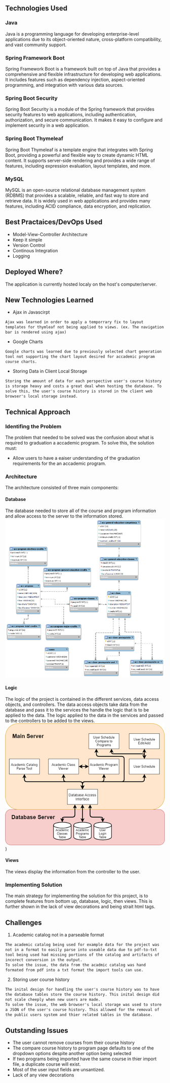 ## Technologies Used
### Java
Java is a programming language for developing enterprise-level applications due to its object-oriented nature, cross-platform compatibility, and vast community support.
### Spring Framework Boot
Spring Framework Boot is a framework built on top of Java that provides a comprehensive and flexible infrastructure for developing web applications. It includes features such as dependency injection, aspect-oriented programming, and integration with various data sources.
### Spring Boot Security
Spring Boot Security is a module of the Spring framework that provides security features to web applications, including authentication, authorization, and secure communication. It makes it easy to configure and implement security in a web application.
### Spring Boot Thymeleaf
Spring Boot Thymeleaf is a template engine that integrates with Spring Boot, providing a powerful and flexible way to create dynamic HTML content. It supports server-side rendering and provides a wide range of features, including expression evaluation, layout templates, and more.
### MySQL
MySQL is an open-source relational database management system (RDBMS) that provides a scalable, reliable, and fast way to store and retrieve data. It is widely used in web applications and provides many features, including ACID compliance, data encryption, and replication.

## Best Practaices/DevOps Used
- Model-View-Controller Architecture
- Keep it simple
- Version Control
- Continous Integration
- Logging

## Deployed Where?
The application is currently hosted localy on the host's computer/server.

## New Technologies Learned
- Ajax in Javascirpt
```
Ajax was learned in order to apply a temporrary fix to layout templates for thymleaf not being applied to views. (ex. The navigation bar is rendered using ajax)
```
- Google Charts
```
Google charts was learned due to previously selected chart generation tool not supporting the chart layout desired for accademic program course charts.
```
- Storing Data in Client Local Storage
```
Storing the amount of data for each perspective user's course history is storage heavy and costs a great deal when hosting the database. To solve this, the user's course history is stored in the client web browser's local storage instead.
```

## Technical Approach
### Identifing the Problem
The problem that needed to be solved was the confusion about what is required to graduation a accademic program. To solve this, the solution must:
- Allow users to have a eaiser understanding of the graduation requirements for the an accademic program.

### Architecture
The architecture consisted of three main components:
#### Database

The database needed to store all of the course and program information and allow access to the server to the information stored. 
![ER Diagram](./ER%20diagram.png)

#### Logic
The logic of the project is contained in the different services, data access objects, and controllers. The data access objects take data from the database and pass it to the services the handle the logic that is to be applied to the data. The logic applied to the data in the services and passed to the controllers to be added to the views.
![Data Paths](./ProjectDrawings-System%20Structure.png))


#### Views
The views display the information from the controller to the user.

### Implementing Solution
The main strategy for implementing the solution for this project, is to complete features from bottom up, database, logic, then views. This is further shown in the lack of view decorations and being strait html tags.

## Challenges 
1. Academic catalog not in a parseable format
```
The academic catalog being used for example data for the project was not in a format to easily parse into useable data due to pdf-to-txt tool being used had missing portions of the catalog and artifacts of incorect conversion in the output.
To solve the issue, the data from the acadmic catalog was hand formated from pdf into a txt format the import tools can use.
```
2. Storing user course history
```
The inital design for handling the user's course history was to have the database tables store the course history. This inital design did not scale cheeply when new users are made. 
To solve the issue, the web browser's local storage was used to store a JSON of the user's course history. This allowed for the removal of the public users system and thier related tables in the database.
```

## Outstanding Issues
- The user cannot remove courses from their course history
- The compare course history to program page defaults to one of the dropdown options despite another option being selected
- If two programs being imported have the same course in thier import file, a duplicate course will exist.
- Most of the user input fields are unsantized.
- Lack of any view decorations
